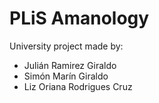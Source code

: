 # PLiS Amanology
University project made by:
- Julián Ramirez Giraldo
- Simón Marín Giraldo
- Liz Oriana Rodrigues Cruz

